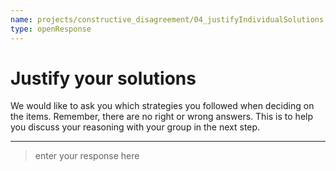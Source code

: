 ```yaml
---
name: projects/constructive_disagreement/04_justifyIndividualSolutions.md
type: openResponse
---
```


# Justify your solutions

We would like to ask you which strategies you followed when deciding on the items. Remember, there are no right or wrong answers. This is to help you discuss your reasoning with your group in the next step.

---

> enter your response here

